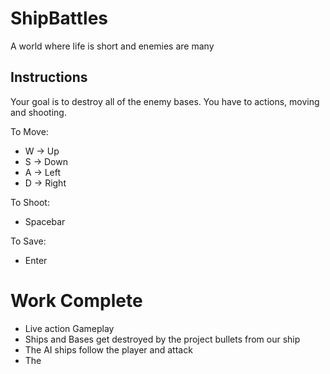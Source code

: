 # ShipBattles
A world where life is short and enemies are many

## Instructions

Your goal is to destroy all of the enemy bases. You have to actions, moving and shooting.  

To Move:
- W -> Up
- S -> Down
- A -> Left 
- D -> Right

To Shoot:
- Spacebar

To Save:
- Enter

# Work Complete
- Live action Gameplay
- Ships and Bases get destroyed by the project bullets from our ship
- The AI ships follow the player and attack
- The 
